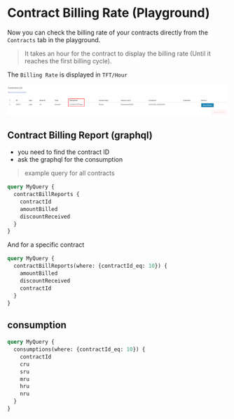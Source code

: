 # Contract Billing Rate (Playground)

Now you can check the billing rate of your contracts directly from the `Contracts` tab in the playground.

> It takes an hour for the contract to display the billing rate (Until it reaches the first billing cycle).

The `Billing Rate` is displayed in `TFT/Hour`

![image](img/billing_rate.png)

## Contract Billing Report (graphql)

- you need to find the contract ID
- ask the graphql for the consumption

> example query for all contracts

```graphql
query MyQuery {
  contractBillReports {
    contractId
    amountBilled
    discountReceived
  }
}

```

And for a specific contract

```graphql
query MyQuery {
  contractBillReports(where: {contractId_eq: 10}) {
    amountBilled
    discountReceived
    contractId
  }
}

```

## consumption

```graphql
query MyQuery {
  consumptions(where: {contractId_eq: 10}) {
    contractId
    cru
    sru
    mru
    hru
    nru
  }
}
```
